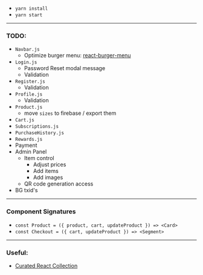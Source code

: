 - `yarn install`
- `yarn start`

---

### TODO:

- `Navbar.js`
  - Optimize burger menu: [react-burger-menu](https://negomi.github.io/react-burger-menu/)
- `Login.js`
  - Password Reset modal message
  - Validation
- `Register.js`
  - Validation
- `Profile.js`
  - Validation
- `Product.js`
  - move `sizes` to firebase / export them
- `Cart.js`
- `Subscriptions.js`
- `PurchaseHistory.js`
- `Rewards.js`
- Payment
- Admin Panel
  - Item control
    - Adjust prices
    - Add items
    - Add images
  - QR code generation access
- BG txid's

---

### Component Signatures

- `const Product = ({ product, cart, updateProduct }) => <Card>`
- `const Checkout = ({ cart, updateProduct }) => <Segment>`

---

### Useful:

- [Curated React Collection](https://github.com/enaqx/awesome-react#react)
